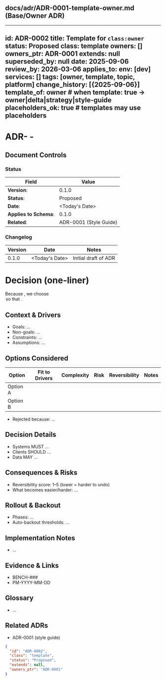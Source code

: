 ## docs/adr/ADR-0001-template-owner.md (Base/Owner ADR)

---
id: ADR-0002
title: Template for `class:owner`
status: Proposed
class: template
owners: []
owners_ptr: ADR-0001
extends: null
superseded_by: null
date: 2025-09-06
review_by: 2026-03-06
applies_to:
  env: [dev]
  services: []
tags: [owner, template, topic, platform]
change_history: [{2025-09-06}]
template_of: owner            # when template: true → owner|delta|strategy|style-guide
placeholders_ok: true         # templates may use <angle-bracket> placeholders
---

# ADR-<ID Number> - <ADR Title>

## Document Controls

### Status

| Field                  | Value                                   |
| ---------------------- | --------------------------------------- |
| **Version**:           | 0.1.0                                   |
| **Status**:            | Proposed                                |
| **Date**:              | <Today's Date>                          |
| **Applies to Schema**: | 0.1.0                                   |
| **Related**:           | ADR-0001 (Style Guide)                  |

### Changelog

| Version | Date           | Notes                                        |
| ------- | -------------- | -------------------------------------------- |
| 0.1.0   | <Today's Date> | Initial draft of ADR                         |


# Decision (one-liner)
<!-- key: decision_one_liner -->
Because <driver>, we choose <option> so that <benefit>.

## Context & Drivers
<!-- key: context_and_drivers -->
- Goals: …
- Non-goals: …
- Constraints: …
- Assumptions: …

## Options Considered
<!-- key: options_considered -->
| Option | Fit to Drivers | Complexity | Risk | Reversibility | Notes |
|---|---|---|---|---|---|
| Option A |  |  |  |  |  |
| Option B |  |  |  |  |  |

- Rejected because: …

## Decision Details
<!-- key: decision_details -->
- Systems MUST …
- Clients SHOULD …
- Data MAY …

## Consequences & Risks
<!-- key: consequences_and_risks -->
- Reversibility score: 1–5 (lower = harder to undo)
- What becomes easier/harder: …

## Rollout & Backout
<!-- key: rollout_backout -->
- Phases: …
- Auto-backout thresholds: …

## Implementation Notes
<!-- key: implementation_notes -->
- …

## Evidence & Links
<!-- key: evidence_and_links -->
- BENCH-###
- PM-YYYY-MM-DD

## Glossary
<!-- key: glossary -->
- …

## Related ADRs
<!-- key: related_adrs -->
- ADR-0001 (style guide)

<!-- llm_tail:begin -->
```json
{
  "id": "ADR-0002",
  "class": "template",
  "status": "Proposed",
  "extends": null,
  "owners_ptr": "ADR-0001"
}
````
<!-- llm_tail:end -->
